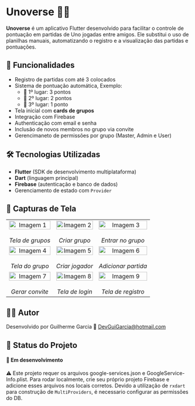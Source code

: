 # Unoverse 🎲🔥

**Unoverse** é um aplicativo Flutter desenvolvido para facilitar o controle de pontuação em partidas de Uno jogadas entre amigos. Ele substitui o uso de planilhas manuais, automatizando o registro e a visualização das partidas e pontuações.

## 📱 Funcionalidades

- Registro de partidas com até 3 colocados
- Sistema de pontuação automática, Exemplo:
  - 🥇 1º lugar: 3 pontos
  - 🥈 2º lugar: 2 pontos
  - 🥉 3º lugar: 1 ponto
- Tela inicial com **cards de grupos**
- Integração com Firebase
- Authenticação com email e senha
- Inclusão de novos membros no grupo via convite
- Gerencimaneto de permissões por grupo (Master, Admin e User)


## 🛠 Tecnologias Utilizadas

- **Flutter** (SDK de desenvolvimento multiplataforma)
- **Dart** (linguagem principal)
- **Firebase** (autenticação e banco de dados)
- Gerenciamento de estado com `Provider`
  

## 📸 Capturas de Tela

<table>
  <tr>
    <td align="center" valign="top">
      <img src="https://github.com/user-attachments/assets/e896ecd6-904f-4658-9688-14c123b0c832" alt="Imagem 1" style="width: 100%; max-width: 378px; height: auto; display: block; margin: auto;">
      <br>
      <em>Tela de grupos</em>
    </td>
    <td align="center" valign="top">
      <img src="https://github.com/user-attachments/assets/bbf189df-74c3-48b0-bd45-54a75a9becf8" alt="Imagem 2" style="width: 100%; max-width: 378px; height: auto; display: block; margin: auto;">
      <br>
      <em>Criar grupo</em>
    </td>
    <td align="center" valign="top">
      <img src="https://github.com/user-attachments/assets/0cb2a332-6d04-4d22-b882-b78a7cfcba94" alt="Imagem 3" style="width: 100%; max-width: 378px; height: auto; display: block; margin: auto;">
      <br>
      <em>Entrar no grupo</em>
    </td>
  </tr>
  <tr>
    <td align="center" valign="top">
      <img src="https://github.com/user-attachments/assets/0d7451a7-06d8-4dae-955b-9851bf444903" alt="Imagem 4" style="width: 100%; max-width: 378px; height: auto; display: block; margin: auto;">
      <br>
      <em>Tela do grupo</em>
    </td>
    <td align="center" valign="top">
      <img src="https://github.com/user-attachments/assets/ef499b72-2522-45c3-a16e-a6492f16390e" alt="Imagem 5" style="width: 100%; max-width: 378px; height: auto; display: block; margin: auto;">
      <br>
      <em>Criar jogador</em>
    </td>
    <td align="center" valign="top">
      <img src="https://github.com/user-attachments/assets/ea97839c-f9a4-425d-ba72-5b45182abc25" alt="Imagem 6" style="width: 100%; max-width: 378px; height: auto; display: block; margin: auto;">
      <br>
      <em>Adicionar partida</em>
    </td>
  </tr>
  <tr>
    <td align="center" valign="top">
      <img src="https://github.com/user-attachments/assets/d10958e5-6d1a-4f0d-92e5-0af385a1a61c" alt="Imagem 7" style="width: 100%; max-width: 378px; height: auto; display: block; margin: auto;">
      <br>
      <em>Gerar convite</em>
    </td>
    <td align="center" valign="top">
      <img src="https://github.com/user-attachments/assets/c2581697-8073-4145-b746-dbd131174106" alt="Imagem 8" style="width: 100%; max-width: 378px; height: auto; display: block; margin: auto;">
      <br>
      <em>Tela de login</em>
    </td>
    <td align="center" valign="top">
      <img src="https://github.com/user-attachments/assets/98133654-83cf-4547-b95a-e5aa4efa9c35" alt="Imagem 9" style="width: 100%; max-width: 378px; height: auto; display: block; margin: auto;">
      <br>
      <em>Tela de registro</em>
    </td>
  </tr>
</table>


## 🧑‍💻 Autor

Desenvolvido por Guilherme Garcia
📧 DevGuiGarcia@hotmail.com

## 📌 Status do Projeto

#### 🚧 Em desenvolvimento

⚠️ Este projeto requer os arquivos google-services.json e GoogleService-Info.plist. Para rodar localmente, crie seu próprio projeto Firebase e adicione esses arquivos nos locais corretos. Devido a utilização de `rxdart` para construção de `MultiProviders`, é necessario configurar as permissões do DB.  
